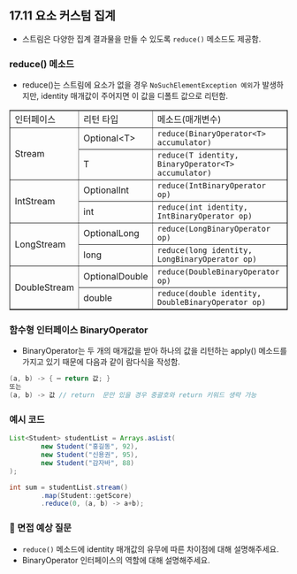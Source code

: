 ## 17.11 요소 커스텀 집계
- 스트림은 다양한 집계 결과물을 만들 수 있도록 `reduce()` 메소드도 제공함.

### reduce() 메소드
- reduce()는 스트림에 요소가 없을 경우 `NoSuchElementException 예외`가 발생하지만, identity 매개값이 주어지면 이 값을 디폴트 값으로 리턴함.
<table border="1">
  <tr>
    <td>인터페이스</td>
    <td>리턴 타입</td>
    <td>메소드(매개변수)</td>
  </tr>
  <tr>
    <td rowspan="2">Stream</td>
    <td>Optional&lt;T&gt;</td>
    <td><code>reduce(BinaryOperator&lt;T&gt; accumulator)</code></td>
  </tr>
  <tr>
    <td>T</td>
    <td><code>reduce(T identity, BinaryOperator&lt;T&gt; accumulator)</code></td>
  </tr>
  <tr>
    <td rowspan="2">IntStream</td>
    <td>OptionalInt</td>
    <td><code>reduce(IntBinaryOperator op)</code></td>
  </tr>
  <tr>
    <td>int</td>
    <td><code>reduce(int identity, IntBinaryOperator op)</code></td>
  </tr>
  <tr>
    <td rowspan="2">LongStream</td>
    <td>OptionalLong</td>
    <td><code>reduce(LongBinaryOperator op)</code></td>
  </tr>
  <tr>
    <td>long</td>
    <td><code>reduce(long identity, LongBinaryOperator op)</code></td>
  </tr>
  <tr>
    <td rowspan="2">DoubleStream</td>
    <td>OptionalDouble</td>
    <td><code>reduce(DoubleBinaryOperator op)</code></td>
  </tr>
  <tr>
    <td>double</td>
    <td><code>reduce(double identity, DoubleBinaryOperator op)</code></td>
  </tr>
</table>

### 함수형 인터페이스 BinaryOperator
- BinaryOperator는 두 개의 매개값을 받아 하나의 값을 리턴하는 apply() 메소드를 가지고 있기 때문에 다음과 같이 람다식을 작성함.
``` java
(a, b) -> { ⋯ return 값; }
또는
(a, b) -> 값 // return  문만 있을 경우 중괄호와 return 키워드 생략 가능
```

### 예시 코드
```java
List<Student> studentList = Arrays.asList(
        new Student("홍길동", 92),
        new Student("신용권", 95),
        new Student("감자바", 88)
);

int sum = studentList.stream()
        .map(Student::getScore)
        .reduce(0, (a, b) -> a+b);
```

### 🙋 면접 예상 질문
- `reduce()` 메소드에 identity 매개값의 유무에 따른 차이점에 대해 설명해주세요.
- BinaryOperator 인터페이스의 역할에 대해 설명해주세요.